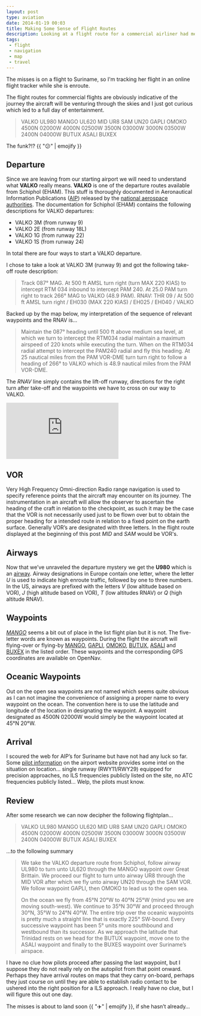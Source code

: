 ```yaml
---
layout: post
type: aviation
date: 2014-01-19 00:03
title: Making Some Sense of Flight Routes
description: Looking at a flight route for a commercial airliner had me wondering&hellip; reason to explore
tags:
 - flight
 - navigation
 - map
 - travel
---
```

The misses is on a flight to Suriname, so I'm tracking her flight in an online
flight tracker while she is enroute.

The flight routes for commercial flights are obviously indicative of the 
journey the aircraft will be venturing through the skies and I just got curious
which led to a full day of entertainment.

<blockquote>
VALKO UL980 MANGO UL620 MID UR8 SAM UN20 GAPLI OMOKO 4500N 02000W 4000N 02500W 3500N 03000W 3000N 03500W 2400N 04000W BUTUX ASALI BUXEX
</blockquote>

The funk?!? {{ ":confused:" | emojify }}

## Departure
Since we are leaving from our starting airport we will need to understand what
<strong>VALKO</strong> really means. <strong>VALKO</strong> is one of the 
departure routes available from Schiphol (EHAM). This stuff is thoroughly 
documented in Aeronautical Information Publications ([AIP][aip-definition]) 
released by the [national aerospace authorities][ais-nl]. The documentation for
Schiphol (EHAM) contains the following descriptions for VALKO departures:

 - VALKO 3M (from runway 9)
 - VALKO 2E (from runway 18L)
 - VALKO 1G (from runway 22)
 - VALKO 1S (from runway 24)

In total there are four ways to start a VALKO departure.

I chose to take a look at VALKO 3M (runway 9) and got the following take-off 
route description:

<blockquote>
Track 087° MAG. At 500 ft AMSL turn right (turn MAX 220 KIAS) to intercept RTM 034 inbound to intercept PAM 240. At 25.0 PAM turn right to track 266° MAG to VALKO (48.9 PAM).
RNAV: THR 09 / At 500 ft AMSL turn right / EH030 (MAX 220 KIAS) / EH025 / EH040 / VALKO
</blockquote>

Backed up by the map below, my interpretation of the sequence of relevant 
waypoints and the RNAV is&hellip;
<blockquote>
Maintain the 087&deg; heading until 500 ft above medium sea level, at which we
turn to intercept the RTM034 radial maintain a maximum airspeed of 220 knots 
while executing the turn. When on the RTM034 radial attempt to intercept the
PAM240 radial and fly this heading. At 25 nautical miles from the PAM VOR-DME
turn turn right to follow a heading of 266&deg; to VALKO which is 48.9 nautical
miles from the PAM VOR-DME.
</blockquote>

The <i>RNAV</i> line simply contains the lift-off runway, directions for the 
right turn after take-off and the waypoints we have to cross on our way to 
VALKO.

<div class="element document portrait-a4">
  <embed class="a4" src="http://www.ais-netherlands.nl/aim/2013-11-28-AIRAC/eAIP/html/graphics/eAIP/EH-AD-2.EHAM-SID-09.pdf?">
</div>

## VOR
Very High Frequency Omni-direction Radio range navigation is used to specify
reference points that the aircraft may encounter on its journey. The 
instrumentation in an aircraft will allow the observer to ascertain the heading
of the craft in relation to the checkpoint, as such it may be the case that the
VOR is not necessarily used just to be flown over but to obtain the proper 
heading for a intended route in relation to a fixed point on the earth surface. 
Generally VOR&rsquo;s are designated with three letters. In the flight route
displayed at the beginning of this post <i>MID</i> and <i>SAM</i> would be 
VOR's.

## Airways
Now that we&rsquo;ve unraveled the departure mystery we get the 
<strong>U980</strong> which is an [airway][airway-wiki]. Airway designations in
Europe contain one letter, where the letter <i>U</i> is used to indicate high 
enroute traffic, followed by one to three numbers. In the US, airways are 
prefixed with the letters <i>V</i> (low altitude based on VOR), <i>J</i> (high 
altitude based on VOR), <i>T</i> (low altitudes RNAV) or <i>Q</i> (high 
altitude RNAV).

## Waypoints
<i>[MANGO][waypoint-mango]</i> seems a bit out of place in the list flight plan 
but it is not. The five-letter words are known as waypoints. During the flight
the aircraft will flying-over or flying-by [MANGO][waypoint-mango], [GAPLI][waypoint-gapli],
[OMOKO][waypoint-omoko], [BUTUX][waypoint-butux], [ASALI][waypoint-asali] and
[BUXEX][waypoint-buxex] in the listed order. These waypoints and the 
corresponding GPS coordinates are available on OpenNav.

## Oceanic Waypoints
Out on the open sea waypoints are not named which seems quite obvious as I can 
not imagine the convenience of assigning a proper name to every waypoint on the
ocean.
The convention here is to use the latitude and longitude of the location in
designating the waypoint. A waypoint designated as 4500N 02000W would simply
be the waypoint located at 45&deg;N 20&deg;W.

## Arrival
I scoured the web for AIP&rsquo;s for Suriname but have not had any luck so 
far. Some [pilot information][pbm] on the airport website provides some intel
on the situation on location&hellip; single runway (RWY11/RWY29) equipped for 
precision approaches, no ILS frequencies publicly listed on the site, no ATC 
frequencies publicly listed&hellip; Welp, the pilots must know.

## Review
After some research we can now decipher the following flightplan&hellip;
<blockquote>
VALKO UL980 MANGO UL620 MID UR8 SAM UN20 GAPLI OMOKO 4500N 02000W 4000N 02500W 3500N 03000W 3000N 03500W 2400N 04000W BUTUX ASALI BUXEX
</blockquote>

&hellip;to the following summary
<blockquote>
We take the VALKO departure route from Schiphol, follow airway UL980 to turn 
unto UL620 through the MANGO waypoint over Great Brittain. We proceed our 
flight to turn unto airway UR8 through the MID VOR after which we fly unto 
airway UN20 through the SAM VOR. We follow waypoint GAPLI, then OMOKO to lead 
us to the open sea.

On the ocean we fly from 45&deg;N 20&deg;W to 40&deg;N 25&deg;W (mind you we are 
moving south-west). We continue to 35&deg;N 30&deg;W and proceed through 
30&deg;N, 35&deg;W to 24&deg;N 40&deg;W. The entire trip over the oceanic 
waypoints is pretty much a straight line that is exactly 225&deg; SW-bound. 
Every successive waypoint has been 5&deg; units more southbound and westbound 
than its successor. As we approach the latitude that Trinidad rests on we head 
for the BUTUX waypoint, move one to the ASALI 
waypoint and finally to the BUXES waypoint over Suriname&rsquo;s airspace.
</blockquote>

I have no clue how pilots proceed after passing the last waypoint, but I suppose
they do not really rely on the autopilot from that point onward. Perhaps they 
have arrival routes on maps that they carry on-board, perhaps they just course 
on until they are able to establish radio contact to be ushered into the right
position for a ILS approach. I really have no clue, but I will figure this out 
one day.

The misses is about to land soon {{ ":airplane:" | emojify }}, if she 
hasn&rsquo;t already&hellip;

<!--
<div class="element document portrait-a4">
  <embed src="http://www.ais-netherlands.nl/aim/2013-11-28-AIRAC/eAIP/html/graphics/eAIP/EH-AD-2.EHAM-ADC-A2s.pdf?">
</div>
-->

[aip-definition]: http://en.wikipedia.org/wiki/Aeronautical_Information_Publication
[aip-eham]: http://www.ais-netherlands.nl/aim/2013-11-28-AIRAC/eAIP/html/index-en-GB.html
[ais-nl]: http://www.ais-netherlands.nl/aim/index.html
[airway-wiki]: http://en.wikipedia.org/wiki/Airway_(aviation)
[waypoint-mango]: http://opennav.com/waypoint/UK/MANGO
[waypoint-gapli]: http://opennav.com/waypoint/UK/GAPLI
[waypoint-omoko]: http://opennav.com/waypoint/UK/OMOKO
[waypoint-butux]: http://opennav.com/waypoint/TT/BUTUX
[waypoint-asali]: http://opennav.com/waypoint/AG/ASALI
[waypoint-buxex]: http://opennav.com/waypoint/SR/BUXEX
[faa-sr]: http://www.faa.gov/air_traffic/publications/ifim/country_info/PDF/SR.pdf
[waypoint-naming-conv]: http://www.uasc.com/documents/support/WaypointNamingConventions.pdf
[pbm]: http://www.japi-airport.com/?page_id=15
